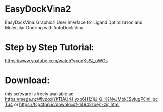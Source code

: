 # EasyDockVina2
EasyDockVina: Graphical User Interface for Ligand Optimization and Molecular Docking with AutoDock Vina.

# Step by Step Tutorial:
https://www.youtube.com/watch?v=oqKsSJ_uWGs

# Download:
this software is freely available at:
https://mega.nz/#!vpoxlYhT!AU4J_yxb6H121jJ_G_K9NvJMbkESyIugP0InI_pcTu4
or 
https://top4top.io/downloadf-14942zoej1-zip.html
